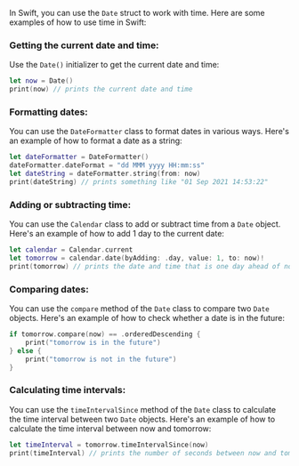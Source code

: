 In Swift, you can use the `Date` struct to work with time. Here are some examples of how to use time in Swift:

### Getting the current date and time:

Use the `Date()` initializer to get the current date and time:

```swift
let now = Date()
print(now) // prints the current date and time
```

### Formatting dates:

You can use the `DateFormatter` class to format dates in various ways. Here's an example of how to format a date as a string:

```swift
let dateFormatter = DateFormatter()
dateFormatter.dateFormat = "dd MMM yyyy HH:mm:ss"
let dateString = dateFormatter.string(from: now)
print(dateString) // prints something like "01 Sep 2021 14:53:22"
```

### Adding or subtracting time:

You can use the `Calendar` class to add or subtract time from a `Date` object. Here's an example of how to add 1 day to the current date:

```swift
let calendar = Calendar.current
let tomorrow = calendar.date(byAdding: .day, value: 1, to: now)!
print(tomorrow) // prints the date and time that is one day ahead of now
```

### Comparing dates:

You can use the `compare` method of the `Date` class to compare two `Date` objects. Here's an example of how to check whether a date is in the future:

```swift
if tomorrow.compare(now) == .orderedDescending {
    print("tomorrow is in the future")
} else {
    print("tomorrow is not in the future")
}
```

### Calculating time intervals:

You can use the `timeIntervalSince` method of the `Date` class to calculate the time interval between two `Date` objects. Here's an example of how to calculate the time interval between now and tomorrow:

```swift
let timeInterval = tomorrow.timeIntervalSince(now)
print(timeInterval) // prints the number of seconds between now and tomorrow
```